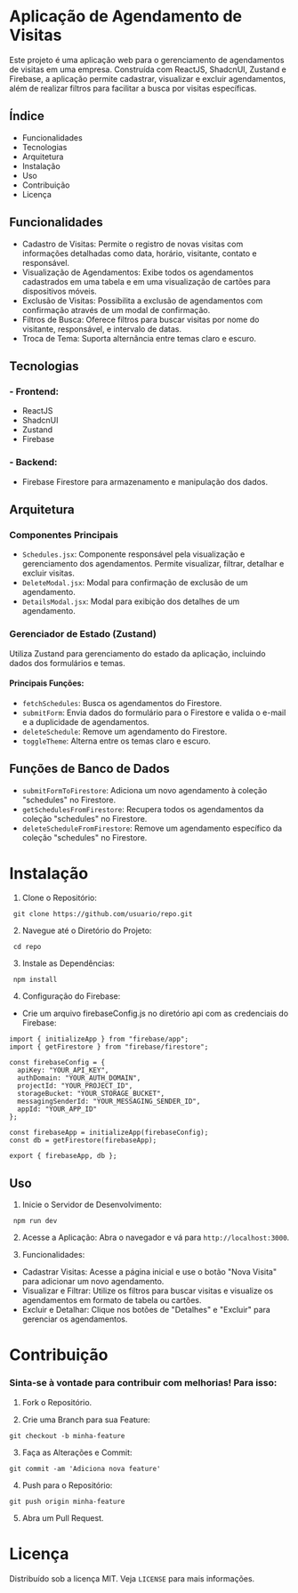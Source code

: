 # Aplicação de Agendamento de Visitas

Este projeto é uma aplicação web para o gerenciamento de agendamentos de visitas em uma empresa. Construída com ReactJS, ShadcnUI, Zustand e Firebase, a aplicação permite cadastrar, visualizar e excluir agendamentos, além de realizar filtros para facilitar a busca por visitas específicas.

## Índice

- Funcionalidades
- Tecnologias
- Arquitetura
- Instalação
- Uso
- Contribuição
- Licença

## Funcionalidades

- Cadastro de Visitas: Permite o registro de novas visitas com informações detalhadas como data, horário, visitante, contato e responsável.
- Visualização de Agendamentos: Exibe todos os agendamentos cadastrados em uma tabela e em uma visualização de cartões para dispositivos móveis.
- Exclusão de Visitas: Possibilita a exclusão de agendamentos com confirmação através de um modal de confirmação.
- Filtros de Busca: Oferece filtros para buscar visitas por nome do visitante, responsável, e intervalo de datas.
- Troca de Tema: Suporta alternância entre temas claro e escuro.

## Tecnologias

### - Frontend:

- ReactJS
- ShadcnUI
- Zustand
- Firebase

### - Backend:

- Firebase Firestore para armazenamento e manipulação dos dados.

## Arquitetura

### Componentes Principais

- `Schedules.jsx`: Componente responsável pela visualização e gerenciamento dos agendamentos. Permite visualizar, filtrar, detalhar e excluir visitas.
- `DeleteModal.jsx`: Modal para confirmação de exclusão de um agendamento.
- `DetailsModal.jsx`: Modal para exibição dos detalhes de um agendamento.

### Gerenciador de Estado (Zustand)

Utiliza Zustand para gerenciamento do estado da aplicação, incluindo dados dos formulários e temas.

#### Principais Funções:

- `fetchSchedules`: Busca os agendamentos do Firestore.
- `submitForm`: Envia dados do formulário para o Firestore e valida o e-mail e a duplicidade de agendamentos.
- `deleteSchedule`: Remove um agendamento do Firestore.
- `toggleTheme`: Alterna entre os temas claro e escuro.

## Funções de Banco de Dados

- `submitFormToFirestore`: Adiciona um novo agendamento à coleção "schedules" no Firestore.
- `getSchedulesFromFirestore`: Recupera todos os agendamentos da coleção "schedules" no Firestore.
- `deleteScheduleFromFirestore`: Remove um agendamento específico da coleção "schedules" no Firestore.

# Instalação

1. Clone o Repositório:

```
 git clone https://github.com/usuario/repo.git
```

2. Navegue até o Diretório do Projeto:

```
 cd repo
```

3. Instale as Dependências:

```
 npm install
```

4. Configuração do Firebase:

- Crie um arquivo firebaseConfig.js no diretório api com as credenciais do Firebase:

```
import { initializeApp } from "firebase/app";
import { getFirestore } from "firebase/firestore";

const firebaseConfig = {
  apiKey: "YOUR_API_KEY",
  authDomain: "YOUR_AUTH_DOMAIN",
  projectId: "YOUR_PROJECT_ID",
  storageBucket: "YOUR_STORAGE_BUCKET",
  messagingSenderId: "YOUR_MESSAGING_SENDER_ID",
  appId: "YOUR_APP_ID"
};

const firebaseApp = initializeApp(firebaseConfig);
const db = getFirestore(firebaseApp);

export { firebaseApp, db };
```

## Uso

1. Inicie o Servidor de Desenvolvimento:

```
 npm run dev
```

2. Acesse a Aplicação:
   Abra o navegador e vá para `http://localhost:3000`.

3. Funcionalidades:

- Cadastrar Visitas: Acesse a página inicial e use o botão "Nova Visita" para adicionar um novo agendamento.
- Visualizar e Filtrar: Utilize os filtros para buscar visitas e visualize os agendamentos em formato de tabela ou cartões.
- Excluir e Detalhar: Clique nos botões de "Detalhes" e "Excluir" para gerenciar os agendamentos.

# Contribuição

### Sinta-se à vontade para contribuir com melhorias! Para isso:

1. Fork o Repositório.

2. Crie uma Branch para sua Feature:

```
git checkout -b minha-feature
```

3. Faça as Alterações e Commit:

```
git commit -am 'Adiciona nova feature'
```

4. Push para o Repositório:

```
git push origin minha-feature
```

5. Abra um Pull Request.

# Licença

Distribuído sob a licença MIT. Veja `LICENSE` para mais informações.
